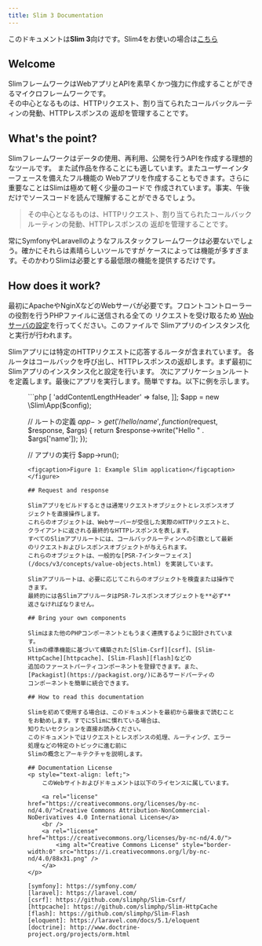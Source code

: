 ```yaml
---
title: Slim 3 Documentation
---
```


<div class="alert alert-info">
    <p>
        このドキュメントは<strong>Slim 3</strong>向けです。Slim4をお使いの場合は<a href="/docs/v4">こちら</a>
    </p>
</div>

## Welcome

SlimフレームワークはWebアプリとAPIを素早くかつ強力に作成することができるマイクロフレームワークです。  
その中心となるものは、HTTPリクエスト、割り当てられたコールバックルーティンの発動、HTTPレスポンスの 
返却を管理することです。

## What's the point?

Slimフレームワークはデータの使用、再利用、公開を行うAPIを作成する理想的なツールです。 
また試作品を作ることにも適しています。またユーザーインターフェースを備えたフル機能の 
Webアプリを作成することもできます。さらに重要なことはSlimは極めて軽く少量のコードで
作成されています。事実、午後だけでソースコードを読んで理解することができるでしょう。

> その中心となるものは、HTTPリクエスト、割り当てられたコールバックルーティンの発動、HTTPレスポンスの 
  返却を管理することです。

常にSymfonyやLaravellのようなフルスタックフレームワークは必要ないでしょう。確かにそれらは素晴らしいツールですが 
ケースによっては機能が多すぎます。そのかわりSlimは必要とする最低限の機能を提供するだけです。

## How does it work?

最初にApacheやNginXなどのWebサーバが必要です。フロントコントローラーの役割を行うPHPファイルに送信される全ての 
リクエストを受け取るため [Webサーバの設定](/docs/v3/start/web-servers.html)を行ってください。このファイルで
Slimアプリのインスタンス化と実行が行われます。

Slimアプリには特定のHTTPリクエストに応答するルータが含まれています。
各ルータはコールバックを呼び出し、HTTPレスポンスの返却します。まず最初にSlimアプリのインスタンス化と設定を行います。 
次にアプリケーションルートを定義します。最後にアプリを実行します。簡単ですね。以下に例を示します。

<figure markdown="1">
```php
<?php
// Slimアプリの作成と構成
$config = ['settings' => [
    'addContentLengthHeader' => false,
]];
$app = new \Slim\App($config);

// ルートの定義
$app->get('/hello/{name}', function ($request, $response, $args) {
    return $response->write("Hello " . $args['name']);
});

// アプリの実行
$app->run();
```
<figcaption>Figure 1: Example Slim application</figcaption>
</figure>

## Request and response

Slimアプリをビルドするときは通常リクエストオブジェクトとレスポンスオブジェクトを直接操作します。
これらのオブジェクトは、Webサーバーが受信した実際のHTTPリクエストと、クライアントに返される最終的なHTTPレスポンスを表します。 
すべてのSlimアプリルートには、コールバックルーティンへの引数として最新のリクエストおよびレスポンスオブジェクトが与えられます。
これらのオブジェクトは、一般的な[PSR-7インターフェイス](/docs/v3/concepts/value-objects.html) を実装しています。

Slimアプリルートは、必要に応じてこれらのオブジェクトを検査または操作できます。
最終的には各SlimアプリルータはPSR-7レスポンスオブジェクトを**必ず**返さなければなりません。

## Bring your own components

Slimはまた他のPHPコンポーネントともうまく連携するように設計されています。
Slimの標準機能に基づいて構築された[Slim-Csrf][csrf]、[Slim-HttpCache][httpcache]、[Slim-Flash][flash]などの
追加のファーストパーティコンポーネントを登録できます。また、[Packagist](https://packagist.org/)にあるサードパーティの
コンポーネントを簡単に統合できます。

## How to read this documentation

Slimを初めて使用する場合は、このドキュメントを最初から最後まで読むことをお勧めします。すでにSlimに慣れている場合は、
知りたいセクションを直接お読みください。  
このドキュメントではリクエストとレスポンスの処理、ルーティング、エラー処理などの特定のトピックに進む前に
Slimの概念とアーキテクチャを説明します。

## Documentation License
<p style="text-align: left;">
    このWebサイトおよびドキュメントは以下のライセンスに属しています。  

    <a rel="license" href="https://creativecommons.org/licenses/by-nc-nd/4.0/">Creative Commons Attribution-NonCommercial-NoDerivatives 4.0 International License</a>
    <br />
    <a rel="license" href="https://creativecommons.org/licenses/by-nc-nd/4.0/">
        <img alt="Creative Commons License" style="border-width:0" src="https://i.creativecommons.org/l/by-nc-nd/4.0/88x31.png" />
    </a>
</p>

[symfony]: https://symfony.com/
[laravel]: https://laravel.com/
[csrf]: https://github.com/slimphp/Slim-Csrf/
[httpcache]: https://github.com/slimphp/Slim-HttpCache
[flash]: https://github.com/slimphp/Slim-Flash
[eloquent]: https://laravel.com/docs/5.1/eloquent
[doctrine]: http://www.doctrine-project.org/projects/orm.html
